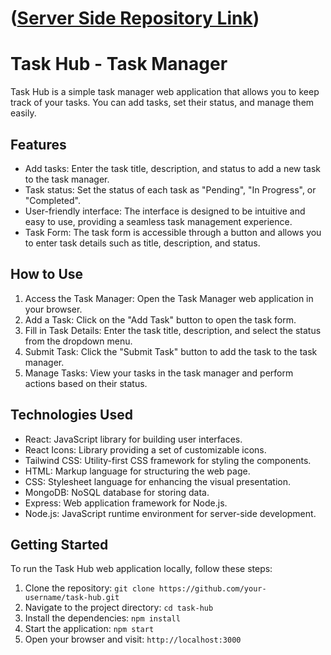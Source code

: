 # ([Server Side Repository Link](https://github.com/NusratJahanGeek/task-hub-server))

# Task Hub - Task Manager

Task Hub is a simple task manager web application that allows you to keep track of your tasks. You can add tasks, set their status, and manage them easily.

## Features

- Add tasks: Enter the task title, description, and status to add a new task to the task manager.
- Task status: Set the status of each task as "Pending", "In Progress", or "Completed".
- User-friendly interface: The interface is designed to be intuitive and easy to use, providing a seamless task management experience.
- Task Form: The task form is accessible through a button and allows you to enter task details such as title, description, and status.

## How to Use

1. Access the Task Manager: Open the Task Manager web application in your browser.
2. Add a Task: Click on the "Add Task" button to open the task form.
3. Fill in Task Details: Enter the task title, description, and select the status from the dropdown menu.
4. Submit Task: Click the "Submit Task" button to add the task to the task manager.
5. Manage Tasks: View your tasks in the task manager and perform actions based on their status.

## Technologies Used

- React: JavaScript library for building user interfaces.
- React Icons: Library providing a set of customizable icons.
- Tailwind CSS: Utility-first CSS framework for styling the components.
- HTML: Markup language for structuring the web page.
- CSS: Stylesheet language for enhancing the visual presentation.
- MongoDB: NoSQL database for storing data.
- Express: Web application framework for Node.js.
- Node.js: JavaScript runtime environment for server-side development.

## Getting Started

To run the Task Hub web application locally, follow these steps:

1. Clone the repository: `git clone https://github.com/your-username/task-hub.git`
2. Navigate to the project directory: `cd task-hub`
3. Install the dependencies: `npm install`
4. Start the application: `npm start`
5. Open your browser and visit: `http://localhost:3000`
